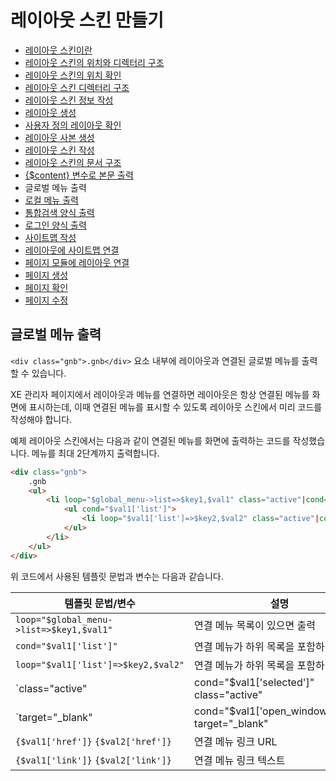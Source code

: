 # 레이아웃 스킨 만들기

- [레이아웃 스킨이란](../../01_about_layout)
- [레이아웃 스킨의 위치와 디렉터리 구조](../../02_layout_structure)
 - [레이아웃 스킨의 위치 확인](../../02_layout_structure/confirm_directory)
 - [레이아웃 스킨 디렉터리 구조](../../02_layout_structure/directory_structure)
- [레이아웃 스킨 정보 작성](../../03_write_layout_info)
- [레이아웃 생성](../../04_make_layout_instance)
 - [사용자 정의 레이아웃 확인](../../04_make_layout_instance/confirm_user_defined_layout)
 - [레이아웃 사본 생성](../../04_make_layout_instance/copy_layout)
- [레이아웃 스킨 작성](../)
 - [레이아웃 스킨의 문서 구조](../layout_structure)
 - [{$content} 변수로 본문 출력](../print_content)
 - 글로벌 메뉴 출력
 - [로컬 메뉴 출력](../print_local_menu)
 - [통합검색 양식 출력](../print_search_form)
 - [로그인 양식 출력](../print_login_form)
- [사이트맵 작성](../../06_write_sitemap)
- [레이아웃에 사이트맵 연결](../../07_link_sitemap)
- [페이지 모듈에 레이아웃 연결](../../08_link_layout)
 - [페이지 생성](../../08_link_layout/make_page)
 - [페이지 확인](../../08_link_layout/confirm_page)
 - [페이지 수정](../../08_link_layout/edit_page)

## 글로벌 메뉴 출력

`<div class="gnb">.gnb</div>` 요소 내부에 레이아웃과 연결된 글로벌 메뉴를 출력할 수 있습니다.

XE 관리자 페이지에서 레이아웃과 메뉴를 연결하면 레이아웃은 항상 연결된 메뉴를 화면에 표시하는데, 이때 연결된 메뉴를 표시할 수 있도록 레이아웃 스킨에서 미리 코드를 작성해야 합니다.

예제 레이아웃 스킨에서는 다음과 같이 연결된 메뉴를 화면에 출력하는 코드를 작성했습니다. 메뉴를 최대 2단계까지 출력합니다.

```html
<div class="gnb">
    .gnb
    <ul>
        <li loop="$global_menu->list=>$key1,$val1" class="active"|cond="$val1['selected']"><a href="{$val1['href']}" target="_blank"|cond="$val1['open_window']=='Y'">{$val1['link']}</a>
            <ul cond="$val1['list']">
                <li loop="$val1['list']=>$key2,$val2" class="active"|cond="$val2['selected']"><a href="{$val2['href']}" target="_blank"|cond="$val2['open_window']=='Y'">{$val2['link']}</a></li>
            </ul>
        </li>
    </ul>
</div>
```

위 코드에서 사용된 템플릿 문법과 변수는 다음과 같습니다.

|템플릿 문법/변수|설명|구분|
|---|---|---|
|`loop="$global_menu->list=>$key1,$val1"`|연결 메뉴 목록이 있으면 출력|반복문|
|`cond="$val1['list']"`|연결 메뉴가 하위 목록을 포함하면 출력|조건문|
|`loop="$val1['list']=>$key2,$val2"`|연결 메뉴가 하위 목록을 포함하면 출력|반복문|
|`class="active"|cond="$val1['selected']"` `class="active"|cond="$val2['selected']"`|연결 메뉴 또는 연결 메뉴 하위 목록과 현재 페이지가 일치하면 `<li>` 요소에 `class="active"` 속성을 추가|조건문|
|`target="_blank"|cond="$val1['open_window']=='Y'"` `target="_blank"|cond="$val2['open_window']=='Y'"`|연결 메뉴 링크 옵션이 새 창이면 target="_blank" 출력|조건문|
|`{$val1['href']}` `{$val2['href']}`|연결 메뉴 링크 URL|변수|
|`{$val1['link']}` `{$val2['link']}`|연결 메뉴 링크 텍스트|변수|
